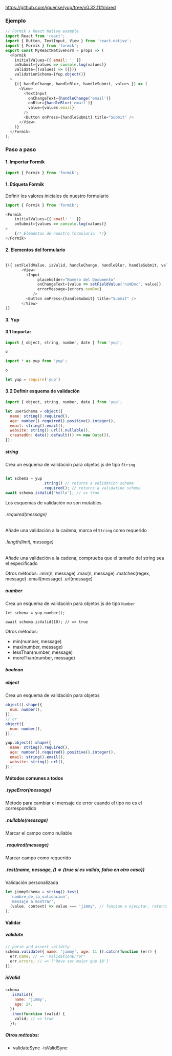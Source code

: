 https://github.com/jquense/yup/tree/v0.32.11#mixed

### Ejemplo

```javascript
// Formik x React Native example
import React from 'react';
import { Button, TextInput, View } from 'react-native';
import { Formik } from 'formik'; 
export const MyReactNativeForm = props => (
  <Formik
    initialValues={{ email: '' }}
    onSubmit={values => console.log(values)}
    validate={(values) => ({})}
    validationSchema={Yup.object()}
  >
    {({ handleChange, handleBlur, handleSubmit, values }) => (
      <View>
        <TextInput
          onChangeText={handleChange('email')}
          onBlur={handleBlur('email')}
          value={values.email}
        />
        <Button onPress={handleSubmit} title="Submit" />
      </View>
    )}
  </Formik>
);
```

### Paso a paso

#### 1. Importar Formik

```javascript
import { Formik } from 'formik'; 
```

#### 1. Etiqueta Formik

Definir los valores iniciales de nuestro formulario


```javascript
import { Formik } from 'formik'; 

<Formik
    initialValues={{ email: '' }}
    onSubmit={values => console.log(values)}
>
    {/* Elementos de nuestro formulario  */}
</Formik>

```


#### 2. Elementos del formulario

```javascript

{({ setFieldValue, isValid, handleChange, handleBlur, handleSubmit, values, errors }) => (
       <View>
         <Input
              placeholder="Numero del Documento"
              onChangeText={value => setFieldValue('numDoc', value)}
              errorMessage={errors.numDoc}
            />
         <Button onPress={handleSubmit} title="Submit" />
       </View>
)}
```

#### 3. Yup

#### 3.1  Importar

```javascript
import { object, string, number, date } from 'yup';

o

import * as yup from 'yup';

o 

let yup = require('yup')
```


#### 3.2 Definir esquema de validación

```javascript
import { object, string, number, date } from 'yup';

let userSchema = object({
  name: string().required(),
  age: number().required().positive().integer(),
  email: string().email(),
  website: string().url().nullable(),
  createdOn: date().default(() => new Date()),
});

```

##### string

Crea un esquema de validación para objetos js de tipo `String`


```javascript

let schema = yup
                .string() // returns a validation schema
                .required(); // returns a validation schema 
await schema.isValid('hello'); // => true
```

Los esquemas de validación no son mutables

###### .required(message) 
Añade una validación a la cadena, marca el `String` como requerido

###### .length(limit, message)
Añade una validación a la cadena, comprueba que el tamaño del string sea el especificado

Otros métodos:
.min(n, message)
.max(n, message)
.matches(regex, message)
.email(message)
.url(message)


##### number

Crea un esquema de validación para objetos js de tipo `Number`

```
let schema = yup.number();

await schema.isValid(10); // => true

```
Otros métodos:
- min(number, message)
- max(number, message)
- lessThan(number, message)
- moreThan(number, message)

##### boolean

##### object
Crea un esquema de validación para objetos

```javascript
object().shape({
  num: number(),
});
// or
object({
  num: number(),
});
```

```javascript
yup.object().shape({
  name: string().required(),
  age: number().required().positive().integer(),
  email: string().email(),
  website: string().url(),
});
```

#### Métodos comunes a todos


##### .typeError(message)
Método para cambiar el mensaje de error cuando el tipo no es el correspondido

##### .nullable(message)
Marcar el campo como nullable

##### .required(message)
Marcar campo como requerido

##### .test(name, nessage, () => {true si es valido, falso en otro caso})
Validación personalizada

```javascript
let jimmySchema = string().test(
  'nombre_de_la_validacion',
  'mensaje a mostrar',
  (value, context) => value === 'jimmy', // funcion a ejecutar, retorna true si es válido o false
); 
```

#### Validar 

##### validate
```javascript
// parse and assert validity
schema.validate({ name: 'jimmy', age: 11 }).catch(function (err) {
  err.name; // => 'ValidationError'
  err.errors; // => ['Deve ser maior que 18']
});
```

##### isValid
```javascript
schema
  .isValid({
    name: 'jimmy',
    age: 24,
  })
  .then(function (valid) {
    valid; // => true
  });
```

##### Otros métodos:
- validateSync
-isValidSync

